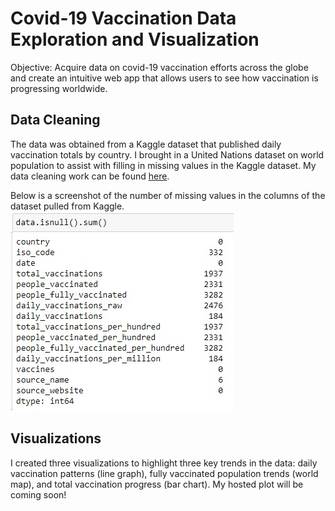 # Covid-19 Vaccination Data Exploration and Visualization
Objective: Acquire data on covid-19 vaccination efforts across the globe and create an intuitive web app that allows users to see how vaccination is progressing worldwide.

## Data Cleaning
The data was obtained from a Kaggle dataset that published daily vaccination totals by country. I brought in a United Nations dataset on world population to assist with filling in missing values in the Kaggle dataset. My data cleaning work can be found [here](https://github.com/fhoang7/covid-19-vaccines/blob/main/scripts/data_cleaning.ipynb). 

Below is a screenshot of the number of missing values in the columns of the dataset pulled from Kaggle.
![](https://github.com/fhoang7/covid-19-vaccines/blob/main/images/pre-clean.jpg?raw=true)

## Visualizations
I created three visualizations to highlight three key trends in the data: daily vaccination patterns (line graph), fully vaccinated population trends (world map), and total vaccination progress (bar chart). My hosted plot will be coming soon!
